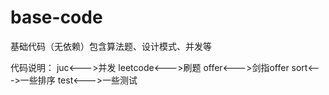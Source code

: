 # base-code
基础代码（无依赖）包含算法题、设计模式、并发等

代码说明：
juc<--->并发
leetcode<--->刷题
offer<--->剑指offer
sort<--->一些排序
test<--->一些测试
